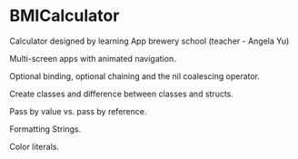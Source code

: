 # BMICalculator

Calculator designed by learning App brewery school (teacher - Angela Yu)

Multi-screen apps with animated navigation.

Optional binding, optional chaining and the nil coalescing operator.

Create classes and difference between classes and structs.

Pass by value vs. pass by reference.

Formatting Strings.

Color literals.

